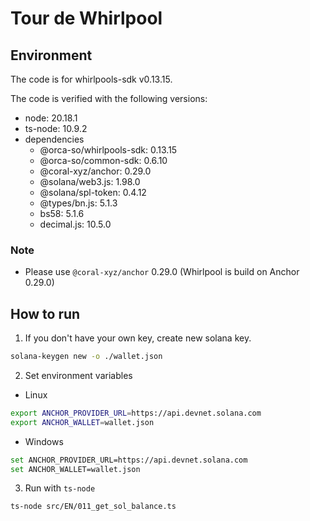 # Tour de Whirlpool
## Environment
The code is for whirlpools-sdk v0.13.15.

The code is verified with the following versions:

- node: 20.18.1
- ts-node: 10.9.2
- dependencies
  - @orca-so/whirlpools-sdk: 0.13.15
  - @orca-so/common-sdk: 0.6.10
  - @coral-xyz/anchor: 0.29.0
  - @solana/web3.js: 1.98.0
  - @solana/spl-token: 0.4.12
  - @types/bn.js: 5.1.3
  - bs58: 5.1.6
  - decimal.js: 10.5.0

### Note
- Please use `@coral-xyz/anchor` 0.29.0 (Whirlpool is build on Anchor 0.29.0)

## How to run
1. If you don't have your own key, create new solana key.
```sh
solana-keygen new -o ./wallet.json
```

2. Set environment variables
* Linux
```sh
export ANCHOR_PROVIDER_URL=https://api.devnet.solana.com
export ANCHOR_WALLET=wallet.json
```

* Windows
```sh
set ANCHOR_PROVIDER_URL=https://api.devnet.solana.com
set ANCHOR_WALLET=wallet.json
```

3. Run with `ts-node`
```sh
ts-node src/EN/011_get_sol_balance.ts
```